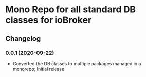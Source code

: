 # Mono Repo for all standard DB classes for ioBroker 

## Changelog
<!--
	Placeholder for the next version (at the beginning of the line):
	### __WORK IN PROGRESS__
-->

### 0.0.1 (2020-09-22)
* Converted the DB classes to multiple packages managed in a monorepo; Initial release